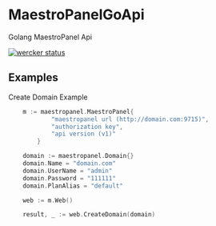 # MaestroPanelGoApi
Golang MaestroPanel Api

[![wercker status](https://app.wercker.com/status/b25da712119d17c7ef50d8e918f1413c/s/master "wercker status")](https://app.wercker.com/project/byKey/b25da712119d17c7ef50d8e918f1413c)

## Examples

Create Domain Example

```go
    m := maestropanel.MaestroPanel{
            "maestropanel url (http://domain.com:9715)", 
            "authorization key",
            "api version (v1)"
        }

    domain := maestropanel.Domain{}
    domain.Name = "domain.com"
    domain.UserName = "admin"
    domain.Password = "111111"
    domain.PlanAlias = "default"

    web := m.Web()

    result, _ := web.CreateDomain(domain)
```